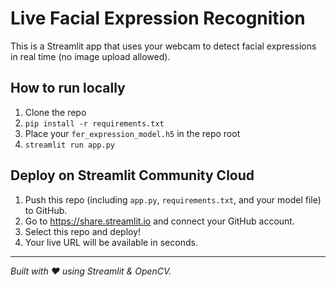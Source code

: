 # Live Facial Expression Recognition

This is a Streamlit app that uses your webcam to detect facial expressions in real time (no image upload allowed).

## How to run locally

1. Clone the repo  
2. `pip install -r requirements.txt`  
3. Place your `fer_expression_model.h5` in the repo root  
4. `streamlit run app.py`

## Deploy on Streamlit Community Cloud

1. Push this repo (including `app.py`, `requirements.txt`, and your model file) to GitHub.  
2. Go to https://share.streamlit.io and connect your GitHub account.  
3. Select this repo and deploy!  
4. Your live URL will be available in seconds.

---

*Built with ❤️ using Streamlit & OpenCV.*
